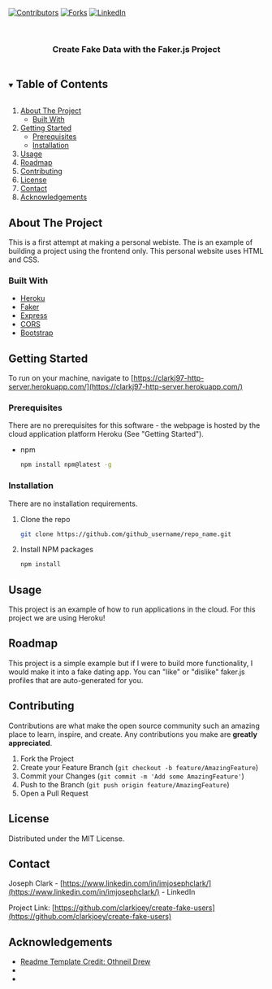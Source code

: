 [![Contributors][contributors-shield]][contributors-url]
[![Forks][forks-shield]][forks-url]
[![LinkedIn][linkedin-shield]][linkedin-url]
<!--
[![Stargazers][stars-shield]][stars-url]
[![Issues][issues-shield]][issues-url]
[![MIT License][license-shield]][license-url]
-->




<!-- PROJECT LOGO -->
<br />
<p align="center">
  <!--
  <a href="https://github.com/github_username/repo_name">
    <img src="images/logo.png" alt="Logo" width="80" height="80">
  </a>
  -->

  <h3 align="center">Create Fake Data with the Faker.js Project</h3>

</p>



<!-- TABLE OF CONTENTS -->
<details open="open">
  <summary><h2 style="display: inline-block">Table of Contents</h2></summary>
  <ol>
    <li>
      <a href="#about-the-project">About The Project</a>
      <ul>
        <li><a href="#built-with">Built With</a></li>
      </ul>
    </li>
    <li>
      <a href="#getting-started">Getting Started</a>
      <ul>
        <li><a href="#prerequisites">Prerequisites</a></li>
        <li><a href="#installation">Installation</a></li>
      </ul>
    </li>
    <li><a href="#usage">Usage</a></li>
    <li><a href="#roadmap">Roadmap</a></li>
    <li><a href="#contributing">Contributing</a></li>
    <li><a href="#license">License</a></li>
    <li><a href="#contact">Contact</a></li>
    <li><a href="#acknowledgements">Acknowledgements</a></li>
  </ol>
</details>



<!-- ABOUT THE PROJECT -->
## About The Project
This is a first attempt at making a personal webiste. The is an example of building a project using the frontend only. This personal website uses HTML and CSS.
<!-- [![Product Name Screen Shot][product-screenshot]](https://example.com) -->


### Built With
* [Heroku](https://www.heroku.com)
* [Faker](https://www.npmjs.com/package/faker)
* [Express](https://expressjs.com/)
* [CORS](https://www.npmjs.com/package/cors)
* [Bootstrap](https://getbootstrap.com/)



<!-- GETTING STARTED -->
## Getting Started

To run on your machine, navigate to [https://clarkj97-http-server.herokuapp.com/](https://clarkj97-http-server.herokuapp.com/)

### Prerequisites
There are no prerequisites for this software - the webpage is hosted by the cloud application platform Heroku (See "Getting Started").

* npm
  ```sh
  npm install npm@latest -g
  ```


### Installation
There are no installation requirements.

1. Clone the repo
   ```sh
   git clone https://github.com/github_username/repo_name.git
   ```
2. Install NPM packages
   ```sh
   npm install
   ```



<!-- USAGE EXAMPLES -->
## Usage
This project is an example of how to run applications in the cloud. For this project we are using Heroku!
<!--
Use this space to show useful examples of how a project can be used. Additional screenshots, code examples and demos work well in this space. You may also link to more resources.

_For more examples, please refer to the [Documentation](https://example.com)_
-->


<!-- ROADMAP -->
## Roadmap
This project is a simple example but if I were to build more functionality, I would make it into a fake dating app. You can "like" or "dislike" faker.js profiles that are auto-generated for you.


<!-- CONTRIBUTING -->
## Contributing

Contributions are what make the open source community such an amazing place to learn, inspire, and create. Any contributions you make are **greatly appreciated**.

1. Fork the Project
2. Create your Feature Branch (`git checkout -b feature/AmazingFeature`)
3. Commit your Changes (`git commit -m 'Add some AmazingFeature'`)
4. Push to the Branch (`git push origin feature/AmazingFeature`)
5. Open a Pull Request



<!-- LICENSE -->
## License

Distributed under the MIT License. 



<!-- CONTACT -->
## Contact

Joseph Clark - [https://www.linkedin.com/in/imjosephclark/](https://www.linkedin.com/in/imjosephclark/) - LinkedIn

Project Link: [https://github.com/clarkjoey/create-fake-users](https://github.com/clarkjoey/create-fake-users)



<!-- ACKNOWLEDGEMENTS -->
## Acknowledgements

* [Readme Template Credit: Othneil Drew](https://github.com/othneildrew/Best-README-Template)
* []()
* []()





<!-- MARKDOWN LINKS & IMAGES -->
<!-- https://www.markdownguide.org/basic-syntax/#reference-style-links -->
[contributors-shield]: https://img.shields.io/github/contributors/clarkjoey/repo.svg?style=for-the-badge
[contributors-url]: https://github.com/clarkjoey/personal-website-frontend/graphs/contributors
[forks-shield]: https://img.shields.io/github/forks/clarkjoey/repo.svg?style=for-the-badge
[forks-url]: https://github.com/clarkjoey/personal-website-frontend/network/members
[stars-shield]: https://img.shields.io/github/stars/clarkjoey/repo.svg?style=for-the-badge
[stars-url]: https://github.com/clarkjoey/personal-website-frontend/stargazers
[issues-shield]: https://img.shields.io/github/issues/clarkjoey/repo.svg?style=for-the-badge
[issues-url]: https://github.com/clarkjoey/personal-website-frontend/issues
[license-shield]: https://img.shields.io/github/license/clarkjoey/repo.svg?style=for-the-badge
[license-url]: https://github.com/clarkjoey/personal-website-frontend/blob/master/LICENSE.txt
[linkedin-shield]: https://img.shields.io/badge/-LinkedIn-black.svg?style=for-the-badge&logo=linkedin&colorB=555
[linkedin-url]: https://www.linkedin.com/in/imjosephclark/

